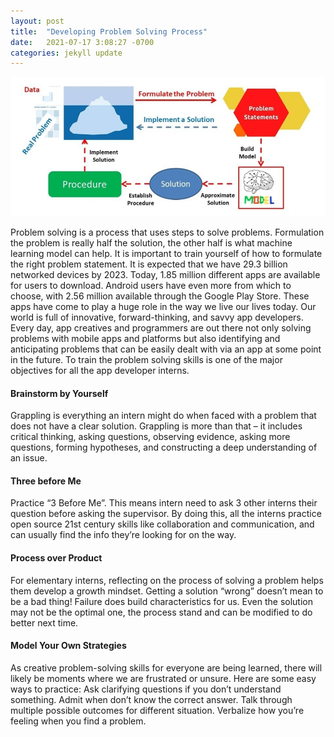 ```yaml
---
layout: post
title:  "Developing Problem Solving Process"
date:   2021-07-17 3:08:27 -0700
categories: jekyll update
---
```

![Alt Text](/assets/img/problem_solving.jpg)

Problem solving is a process that uses steps to solve problems. Formulation the problem is really half the solution, the other half is what machine learning model can help. It is important to train yourself of how to formulate the right problem statement.
It is expected that we have 29.3 billion networked devices by 2023. Today, 1.85 million different apps are available for users to download. Android users have even more from which to choose, with 2.56 million available through the Google Play Store. These apps have come to play a huge role in the way we live our lives today.
Our world is full of innovative, forward-thinking, and savvy app developers. Every day, app creatives and programmers are out there not only solving problems with mobile apps and platforms but also identifying and anticipating problems that can be easily dealt with via an app at some point in the future. To train the problem solving skills is one of the major objectives for all the app developer interns.

#### Brainstorm by Yourself

Grappling is everything an intern might do when faced with a problem that does not have a clear solution. Grappling is more than that – it includes critical thinking, asking questions, observing evidence, asking more questions, forming hypotheses, and constructing a deep understanding of an issue.

#### Three before Me
Practice “3 Before Me”. This means intern need to ask 3 other interns their question before asking the supervisor. By doing this, all the interns practice open source 21st century skills like collaboration and communication, and can usually find the info they’re looking for on the way.

#### Process over Product
For elementary interns, reflecting on the process of solving a problem helps them develop a growth mindset. Getting a solution “wrong” doesn’t mean to be a bad thing! Failure does build characteristics for us. Even the solution may not be the optimal one, the process stand and can be modified to do better next time. 

#### Model Your Own Strategies
As creative problem-solving skills for everyone are being learned, there will likely be moments where we are frustrated or unsure. Here are some easy ways to practice: Ask clarifying questions if you don’t understand something. Admit when don’t know the correct answer. Talk through multiple possible outcomes for different situation. Verbalize how you’re feeling when you find a problem.
